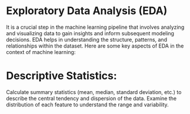 # Exploratory Data Analysis (EDA) 
It is a crucial step in the machine learning pipeline that involves analyzing and visualizing data to gain insights and inform subsequent modeling decisions. 
EDA helps in understanding the structure, patterns, and relationships within the dataset. Here are some key aspects of EDA in the context of machine learning:

# Descriptive Statistics:
Calculate summary statistics (mean, median, standard deviation, etc.) to describe the central tendency and dispersion of the data.
Examine the distribution of each feature to understand the range and variability.
